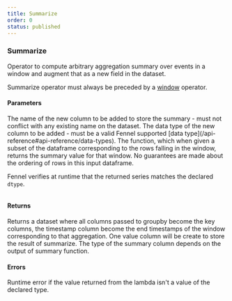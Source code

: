 ```yaml
---
title: Summarize
order: 0
status: published
---
```

### Summarize
Operator to compute arbitrary aggregation summary over events in a window and 
augment that as a new field in the dataset.

Summarize operator must always be preceded by a [window](/api-reference/operators#window) operator.

#### Parameters
<Expandable title="field" type="str">
The name of the new column to be added to store the summary - must not conflict 
with any existing name on the dataset.
</Expandable>

<Expandable title="dtype" type="Type">
The data type of the new column to be added - must be a valid Fennel supported
[data type](/api-reference#api-reference/data-types).
</Expandable>

<Expandable title="func" type="Callable[pd.Dataframe, pd.Series[T]]">
The function, which when given a subset of the dataframe corresponding to the 
rows falling in the window, returns the summary value for that window. No 
guarantees are made about the ordering of rows in this input dataframe.

Fennel verifies at runtime that the returned series matches the declared `dtype`.
</Expandable>

<pre snippet="api-reference/operators/summarize#basic" status="success"
    message="Calculate total amount per window in 15-min session windows">
</pre>

#### Returns
<Expandable type="Dataset">
Returns a dataset where all columns passed to groupby become the key columns, 
the timestamp column become the end timestamps of the window corresponding to 
that aggregation. One value column will be create to store the result of summarize. 
The type of the summary column depends on the output of summary function.
</Expandable>

#### Errors
<Expandable title="Invalid value at runtime">
Runtime error if the value returned from the lambda isn't a value of
the declared type.
</Expandable>

<pre snippet="api-reference/operators/summarize#wrong_type" status="error"
    message="The summarize result is defined as int but assign to type float">
</pre>

<pre snippet="api-reference/operators/summarize#runtime_error" status="error"
    message="The summarize result is an int but got a str in the schema type">
</pre>

